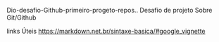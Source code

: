   Dio-desafio-Github-primeiro-progeto-repos..
Desafio de projeto Sobre Git/Github

links  Úteis
https://markdown.net.br/sintaxe-basica/#google_vignette
